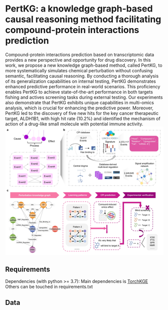 # PertKG: a knowledge graph-based causal reasoning method facilitating compound-protein interactions prediction
Compound-protein interactions prediction based on transcriptomic data provides a new perspective and opportunity for drug discovery. In this work, we propose a new knowledge graph-based method, called PertKG, to more systematically simulates chemical perturbation without confusing semantic, facilitating causal reasoning. By conducting a thorough analysis of its generalization capabilities on internal testing, PertKG demonstrates enhanced predictive performance in real-world scenarios. This proficiency enables PertKG to achieve state-of-the-art performance in both targets fishing and actives screening tasks during external testing. Our experiments also demonstrate that PertKG exhibits unique capabilities in multi-omics analysis, which is crucial for enhancing the predictive power. Moreover, PertKG led to the discovery of five new hits for the key cancer therapeutic target, ALDH1B1, with high hit rate (10.2%) and identified the mechanism of action of a drug-like small molecule with potential immune activity.
![](/fig1.jpg)

## Requirements
Dependencies (with python >= 3.7): 
Main dependencies is [TorchKGE](https://github.com/torchkge-team/torchkge/tree/master)  
Others can be touched in requirements.txt

## Data



